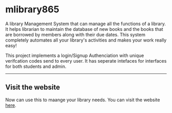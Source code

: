 # mlibrary865
A library Management System that can manage all 
the functions of a library. It helps librarian to maintain the database of new books and the books that are borrowed by members along with their due dates. 
This system completely automates all your library's activities and makes your work really easy!

This project implements a login/Signup Authenciation with unique verifcation codes send to every user. It has seperate intefaces for interfaces for both students and admin.


------------------------------------------------------------------------------------------------------------------------------------------------------------------------------

## Visit the website 

Now can use this to maange your library needs. You can visit the website [here](https://mlibrary865.herokuapp.com/).
